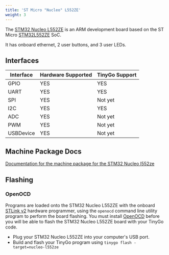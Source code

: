 ```yaml
---
title: 'ST Micro "Nucleo" L552ZE'
weight: 3
---
```


The [STM32 Nucleo L552ZE](https://www.st.com/en/evaluation-tools/nucleo-l552ze-q.html) is an ARM development board based on the ST Micro [STM32L552ZE](https://www.st.com/en/microcontrollers-microprocessors/stm32l552ze.html) SoC.

It has onboard ethernet, 2 user buttons, and 3 user LEDs.

## Interfaces

| Interface | Hardware Supported | TinyGo Support |
| --------- | ------------- | ----- |
| GPIO      | YES | YES |
| UART      | YES | YES |
| SPI       | YES | Not yet |
| I2C       | YES | YES |
| ADC       | YES | Not yet |
| PWM       | YES | Not yet |
| USBDevice | YES | Not yet |

## Machine Package Docs

[Documentation for the machine package for the STM32 Nucleo l552ze](../machine/nucleo-l552ze)

## Flashing

### OpenOCD

Programs are loaded onto the STM32 Nucleo L552ZE with the onboard [STLink v2](https://www.st.com/en/development-tools/st-link-v2.html) hardware programmer, using the `openocd` command line utility program to perform the board flashing. You must install [OpenOCD](http://openocd.org/) before you will be able to flash the STM32 Nucleo L552ZE board with your TinyGo code.

- Plug your STM32 Nucleo L552ZE into your computer's USB port.
- Build and flash your TinyGo program using `tinygo flash -target=nucleo-l552ze`
